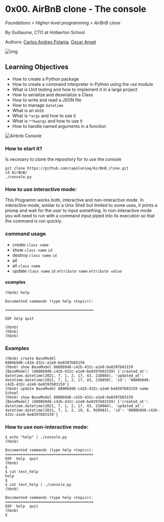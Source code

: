 # 0x00. AirBnB clone - The console
_Foundations > Higher-level programming > AirBnB clone_

By Guillaume, CTO at Holberton School

Authors: [Carlos Andres Polania](https://twitter.com/timberdev),
[Oscar Angel](https://twitter.com/eloskyA)

![img](https://www.tabbykatz.com/hbnb.png)

## Learning Objectives

-   How to create a Python package
-   How to create a command interpreter in Python using the  `cmd`  module
-   What is Unit testing and how to implement it in a large project
-   How to serialize and deserialize a Class
-   How to write and read a JSON file
-   How to manage  `datetime`
-   What is an  `UUID`
-   What is  `*args`  and how to use it
-   What is  `**kwargs`  and how to use it
-   How to handle named arguments in a function

![Airbnb Console](https://holbertonintranet.s3.amazonaws.com/uploads/medias/2018/6/815046647d23428a14ca.png?X-Amz-Algorithm=AWS4-HMAC-SHA256&X-Amz-Credential=AKIARDDGGGOUWMNL5ANN/20210630/us-east-1/s3/aws4_request&X-Amz-Date=20210630T203434Z&X-Amz-Expires=86400&X-Amz-SignedHeaders=host&X-Amz-Signature=82db87b684c4c96f8e548db9179f5f6bc41078491079c3f96cd21ced654e8b89)


### How to start it?
Is necesary to clone the repository for to use the console

    git clone https://github.com/capolaniaq/AirBnB_clone.git
    cd AirBnB/
    ./console.py


### How to use interactive mode:
This Programm works both, interactive and non-interactive mode. In interactive mode, similar to a Unix Shell but limited to some uses, it prints a promp and wait for the user to input something. In non-interactive mode you will need to run with a command input piped into its execution so that the command is run quickly.

### command usage
- create `class name`
- show  `class name` `id`
- destroy `class name` `id`
- all
- all `class name`
- update `class name` `id` `attribute name` `attribute value`

#### examples

    (hbnb) help

	Documented commands (type help <topic>):

	========================================

	EOF help quit

	(hbnb)
	(hbnb)
	(hbnb)

### Examples

    (hbnb) create BaseModel
    8800b9d6-c42b-432c-a1e0-be8397b03159
    (hbnb) show BaseModel 8800b9d6-c42b-432c-a1e0-be8397b03159
    [BaseModel] (8800b9d6-c42b-432c-a1e0-be8397b03159) {'created_at': datetime.datetime(2021, 7, 1, 2, 17, 43, 210804), 'updated_at': datetime.datetime(2021, 7, 1, 2, 17, 43, 210850), 'id': '8800b9d6-c42b-432c-a1e0-be8397b03159'}
    (hbnb) update BaseModel 8800b9d6-c42b-432c-a1e0-be8397b03159 name School
    (hbnb) show BaseModel 8800b9d6-c42b-432c-a1e0-be8397b03159
    [BaseModel] (8800b9d6-c42b-432c-a1e0-be8397b03159) {'created_at': datetime.datetime(2021, 7, 1, 2, 17, 43, 210804), 'updated_at': datetime.datetime(2021, 7, 1, 2, 19, 6, 920983), 'id': '8800b9d6-c42b-432c-a1e0-be8397b03159'}


### How to use non-interactive mode:

	$ echo "help" | ./console.py
	(hbnb)

	Documented commands (type help <topic>):
	========================================
	EOF  help  quit
	(hbnb)
	$
	$ cat test_help
	help
	$
	$ cat test_help | ./console.py
	(hbnb)

	Documented commands (type help <topic>):
	========================================
	EOF  help  quit
	(hbnb)
	$